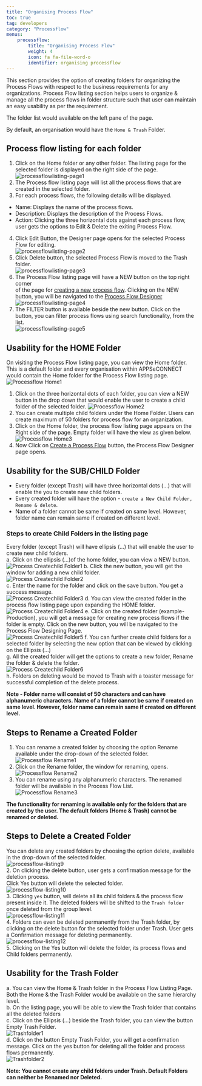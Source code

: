 ```yaml
---
title: "Organising Process Flow"
toc: true
tag: developers
category: "Processflow"
menus: 
    processflow:
        title: "Organising Process Flow"
        weight: 4
        icon: fa fa-file-word-o
        identifier: organising processflow
---
```


This section provides the option of creating folders for organizing the Process Flows with respect to the business 
requirements for any organizations. Process Flow listing section helps users to organize & manage all the process 
flows in folder structure such that user can maintain an easy usability as per the requirement. 

The folder list would available on the left pane of the page. 

By default, an organisation would have the `Home & Trash` Folder.

## Process flow listing for each folder

1. Click on the Home folder or any other folder. The listing page for the selected folder is displayed on the right side of the page.  
![processflowlisting-page1](/staticfiles/processflow/media/processflowlisting-page1.png)    
2. The Process flow listing page will list all the process flows that are created in the selected folder.  
3. For each process flows, the following details will be displayed.  
* Name: Displays the name of the process flows.  
* Description: Displays the description of the Process Flows.   
* Action: Clicking the three horizontal dots against each process flow, user gets the options to Edit & Delete the exiting Process Flow.     
4. Click Edit Button, the Designer page opens for the selected Process Flow for editing.   
![processflowlisting-page2](/staticfiles/processflow/media/processflowlisting-page2.png)       
5. Click Delete button, the selected Process Flow is moved to the Trash folder.  
![processflowlisting-page3](/staticfiles/processflow/media/processflowlisting-page3.png)      
6. The Process Flow listing page will have a NEW button on the top right corner  
   of the page for [creating a new process flow](/processflow/creating-processflow/). Clicking on the NEW button, 
   you will be navigated to the [Process Flow Designer](/processflow/designer-processflow/)
![processflowlisting-page4](/staticfiles/processflow/media/processflowlisting-page4.png)   
7. The FILTER button is available beside the new button. Click on the button, you can filter process flows using search functionality, from the list.    
![processflowlisting-page5](/staticfiles/processflow/media/processflowlisting-page5.png)   

## Usability for the HOME Folder

On visiting the Process Flow listing page, you can view the Home folder. This 
is a default folder and every organisation within APPSeCONNECT would contain the 
Home folder for the Process Flow listing page.
![Processflow Home1](../../staticfiles/processflow/media/processflow-home1.png) 
1. Click on the three horizontal dots of each folder, you can view a NEW button 
in the drop down that would enable the user to create a child folder of the selected folder.
![Processflow Home2](../../staticfiles/processflow/media/processflow-home2.png)
2. You can create multiple child folders under the Home Folder. Users can create maximum
of 50 folders for process flow for an organization.
3. Click on the Home folder, the process flow listing page appears on the 
Right side of  the page. Empty folder will have the view as given below.
![Processflow Home3](../../staticfiles/processflow/media/processflow-home3.png)
4. Now Click on [Create a Process Flow](/processflow/creating-and-designing-processflow/) button, the Process Flow Designer page opens.

## Usability for the SUB/CHILD Folder

* Every folder (except Trash) will have three horizontal dots (...) that will enable the you to create new child folders.
* Every created folder will have the option - `create a New Child Folder, Rename & delete`. 
* Name of a folder cannot be same if created on same level. However, folder name can remain same if created on different level.

### Steps to create Child Folders in the listing page

Every folder (except Trash) will have ellipsis (...) that will enable the user to create new child folders.  
a.	Click on the ellipsis (...)of the home folder, you can view a NEW button.  
![Process Createchild Folder1](../../staticfiles/processflow/media/process-createchild-folder1.png) 
b.	Click the new button, you will get the window for adding a new child folder.   
![Process Createchild Folder2](../../staticfiles/processflow/media/process-createchild-folder2.png)  
c.	Enter the name for the folder and click on the save button. You get  a success message.  
![Process Createchild Folder3](../../staticfiles/processflow/media/process-createchild-folder3.png)
d. You can view the created folder in the process flow listing page upon expanding the HOME folder.  
![Process Createchild Folder4](../../staticfiles/processflow/media/process-createchild-folder4.png) 
e.	Click on the created folder (example- Production), you will get a message for creating new process flows if the folder is empty. 
Click on the new button, you will be navigated to the Process Flow Designing Page.  
![Process Createchild Folder5](../../staticfiles/processflow/media/process-createchild-folder5.png) 
f.	You can further create child folders for a selected folder by selecting the new option that can be viewed by clicking on the Ellipsis (...)  
g.	All the created folder will get the options to create a new folder, Rename the folder & delete the folder.      
![Process Createchild Folder6](../../staticfiles/processflow/media/process-createchild-folder6.png)    
h.	Folders on deleting would be moved to Trash with a toaster message for successful completion of the delete process.   


**Note - Folder name will consist of 50 characters and can have alphanumeric characters. 
Name of a folder cannot be same if created on same level. However, folder name can 
remain same if created on different level.**

## Steps to Rename a Created Folder

1. You can rename a created folder by choosing the option Rename available under
the drop-down of the selected folder.  
![Processflow Rename1](../../staticfiles/processflow/media/processflow-rename1.png)  
2. Click on the Rename folder, the window for renaming, opens.     
![Processflow Rename2](../../staticfiles/processflow/media/processflow-rename2.png) 
3. You can rename using any alphanumeric characters. The renamed folder will 
be available in the Process Flow List.    
![Processflow Rename3](../../staticfiles/processflow/media/processflow-rename3.png)  

**The functionality for renaming is available only for the folders that are created by the user.
The default folders (Home & Trash) cannot be renamed or deleted.**

## Steps to Delete a Created Folder

You can delete any created folders by choosing the option delete, available in the 
drop-down of the selected folder.  
![processflow-listing9](/staticfiles/processflow/media/processflow-listing9.png)         
2. On clicking the delete button, user gets a confirmation message for the deletion process.  
Click Yes button will delete the selected folder.  
![processflow-listing10](/staticfiles/processflow/media/processflow-listing10.png)        
3. Clicking `yes` button, will delete all its child folders & the process flow present inside it.
The deleted folders will be shifted to the `Trash folder` once deleted from the group level.  
![processflow-listing11](/staticfiles/processflow/media/processflow-listing11.png)    
4. Folders can even be deleted permanently from the Trash folder, by clicking on the delete button 
for the selected folder under Trash. User gets a Confirmation message for deleting permanently.  
![processflow-listing12](/staticfiles/processflow/media/processflow-listing12.png)     
5. Clicking on the Yes button will delete the folder, its process flows and Child folders permanently.     

## Usability for the Trash Folder 

a. You can view the Home & Trash folder in the Process Flow Listing Page. Both the Home & the Trash Folder would be available on the same hierarchy level.     
b.	On the listing page, you will be able to view the Trash folder that contains all the deleted folders        
c.	Click on the Ellipsis (...) beside the Trash folder, you  can view the button Empty Trash Folder.     
![Trashfolder1](../../staticfiles/processflow/media/trashfolder1.png)     
d.	Click on the button Empty Trash Folder, you will get a confirmation message. Click on the yes button for deleting all the folder and process flows permanently.  
 ![Trashfolder2](../../staticfiles/processflow/media/trashfolder2.png)

**Note: You cannot create any child folders under Trash.
      Default Folders can neither be Renamed nor Deleted.** 
